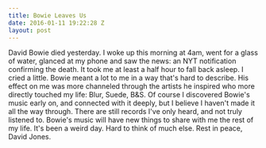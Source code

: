 ```yaml
---
title: Bowie Leaves Us
date: 2016-01-11 19:22:28 Z
layout: post
---
```


David Bowie died yesterday. I woke up this morning at 4am, went for a glass of water, glanced at my phone and saw the news: an NYT notification confirming the death. It took me at least a half hour to fall back asleep. I cried a little. Bowie meant a lot to me in a way that's hard to describe. His effect on me was more channeled through the artists he inspired who more directly touched my life: Blur, Suede, B&S. Of course I discovered Bowie's music early on, and connected with it deeply, but I believe I haven't made it all the way through. There are still records I've only heard, and not truly listened to. Bowie's music will have new things to share with me the rest of my life. 
	It's been a weird day. Hard to think of much else. Rest in peace, David Jones. 